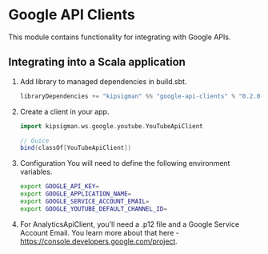 Google API Clients
=====================================
This module contains functionality for integrating with Google APIs.

## Integrating into a Scala application
1.  Add library to managed dependencies in build.sbt.

    ```scala
    libraryDependencies += "kipsigman" %% "google-api-clients" % "0.2.0"
    ```

2.  Create a client in your app.

    ```scala
    import kipsigman.ws.google.youtube.YouTubeApiClient
    
    // Guice
    bind(classOf[YouTubeApiClient])
    ```

3.  Configuration
    You will need to define the following environment variables.

    ```sh
    export GOOGLE_API_KEY=
    export GOOGLE_APPLICATION_NAME=
    export GOOGLE_SERVICE_ACCOUNT_EMAIL=
    export GOOGLE_YOUTUBE_DEFAULT_CHANNEL_ID=
    ```

4.  For AnalyticsApiClient, you'll need a .p12 file and a Google Service Account Email. You learn more about that here - https://console.developers.google.com/project.
